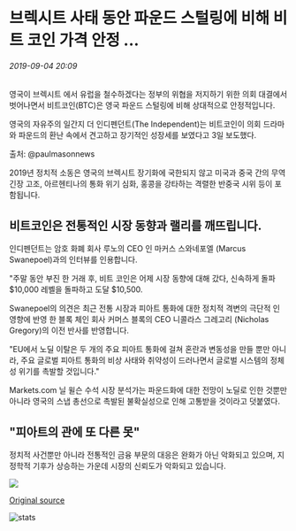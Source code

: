 # 브렉시트 사태 동안 파운드 스털링에 비해 비트 코인 가격 안정 ...

###### 2019-09-04 20:09

영국이 브렉시트 에서 유럽을 철수하겠다는 정부의 위협을 저지하기 위한 의회 대결에서 벗어나면서 비트코인(BTC)은 영국 파운드 스털링에 비해 상대적으로 안정적입니다.

영국의 자유주의 일간지 더 인디펜던트(The Independent)는 비트코인이 의회 드라마와 파운드의 환난 속에서 견고하고 장기적인 성장세를 보였다고 3일 보도했다.

출처: @paulmasonnews

2019년 정치적 소동은 영국의 브렉시트 장기화에 국한되지 않고 미국과 중국 간의 무역 긴장 고조, 아르헨티나의 통화 위기 심화, 홍콩을 강타하는 격렬한 반중국 시위 등이 포함됩니다.

## 비트코인은 전통적인 시장 동향과 랠리를 깨뜨립니다.

인디펜던트는 암호 화폐 회사 루노의 CEO 인 마커스 스와네포엘 (Marcus Swanepoel)과의 인터뷰를 인용합니다.

"주말 동안 부진 한 거래 후, 비트 코인은 어제 시장 동향에 대해 갔다, 신속하게 돌파 $10,000 레벨을 돌파하고 도달 $10,500.

Swanepoel의 의견은 최근 전통 시장과 피아트 통화에 대한 정치적 격변의 극단적 인 영향에 반영 한 블록 체인 회사 커머스 블록의 CEO 니콜라스 그레고리 (Nicholas Gregory)의 이전 반사를 반영합니다.

"EU에서 노딜 이탈은 두 개의 주요 피아트 통화에 걸쳐 혼란과 변동성을 만들 뿐만 아니라, 주요 글로벌 피아트 통화의 비상 사태와 취약성이 드러나면서 글로벌 시스템의 정체성 위기를 촉발할 것입니다."

Markets.com 닐 윌슨 수석 시장 분석가는 파운드화에 대한 전망이 노딜로 인한 것뿐만 아니라 영국의 스냅 총선으로 촉발된 불확실성으로 인해 고통받을 것이라고 덧붙였다.

## "피아트의 관에 또 다른 못"

정치적 사건뿐만 아니라 전통적인 금융 부문의 대응은 완화가 아닌 악화되고 있으며, 지정학적 기후가 상승하는 가운데 시장의 신뢰도가 악화되고 있습니다.

![](https://s3.cointelegraph.com/storage/uploads/view/99a6d85c0b9d5db91d7e6e3e5dc85450.png)

[Original source](https://cointelegraph.com/news/bitcoin-price-stable-compared-to-pound-sterling-during-brexit-debacle)

![stats](https://c.statcounter.com/11760860/0/a89fa40b/1/ "stats")